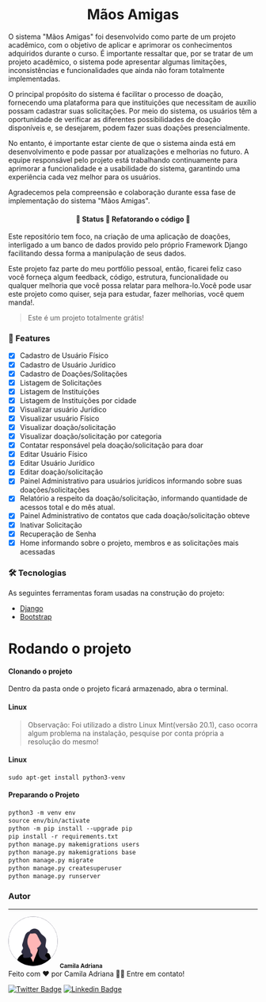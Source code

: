 <h1 align="center">Mãos Amigas</h1>
<p>
O sistema "Mãos Amigas" foi desenvolvido como parte de um projeto acadêmico, com o objetivo de aplicar e aprimorar os conhecimentos adquiridos durante o curso. É importante ressaltar que, por se tratar de um projeto acadêmico, o sistema pode apresentar algumas limitações, inconsistências e funcionalidades que ainda não foram totalmente implementadas.
</p>
<p>
O principal propósito do sistema é facilitar o processo de doação, fornecendo uma plataforma para que instituições que necessitam de auxílio possam cadastrar suas solicitações. Por meio do sistema, os usuários têm a oportunidade de verificar as diferentes possibilidades de doação disponíveis e, se desejarem, podem fazer suas doações presencialmente.
</p>
<p>
No entanto, é importante estar ciente de que o sistema ainda está em desenvolvimento e pode passar por atualizações e melhorias no futuro. A equipe responsável pelo projeto está trabalhando continuamente para aprimorar a funcionalidade e a usabilidade do sistema, garantindo uma experiência cada vez melhor para os usuários.
</p>
<p>
Agradecemos pela compreensão e colaboração durante essa fase de implementação do sistema "Mãos Amigas".
</p>
<h4 align="center"> 
	🚧  Status 🚀 Refatorando o código  🚧
</h4>

<!-- <h1 align="center">
  <img alt="Imagem de inicio" title="#ControleDeEstoque" src="staticFile/imagens/Apresentação.png" />
</h1> -->
<p text-align="justify">Este repositório tem foco, na criação de uma aplicação de doações, interligado a um banco de dados provido pelo próprio Framework Django facilitando dessa forma a manipulação de seus dados.</p>
<p text-align="justify">Este projeto faz parte do meu portfólio pessoal, então, ficarei feliz caso você forneça algum feedback, código, estrutura, funcionalidade ou qualquer melhoria que você possa relatar para melhora-lo.Você pode usar este projeto como quiser, seja para estudar, fazer melhorias, você quem manda!.</p>

<blockquote>
Este é um projeto totalmente grátis!
</blockquote>

### 🏁 Features

- [x] Cadastro de Usuário Físico
- [x] Cadastro de Usuário Jurídico
- [x] Cadastro de Doações/Solitações
- [x] Listagem de Solicitações
- [x] Listagem de Instituições
- [x] Listagem de Instituições por cidade
- [x] Visualizar usuário Jurídico
- [x] Visualizar usuário Físico
- [x] Visualizar doação/solicitação
- [x] Visualizar doação/solicitação por categoria
- [x] Contatar responsável pela doação/solicitação para doar
- [x] Editar Usuário Físico
- [x] Editar Usuário Jurídico
- [x] Editar doação/solicitação
- [x] Painel Administrativo para usuários jurídicos informando sobre suas doações/solicitações
- [x] Relatório a respeito da doação/solicitação, informando quantidade de acessos total e do mês atual.
- [x] Painel Administrativo de contatos que cada doação/solicitação obteve
- [x] Inativar Solicitação
- [x] Recuperação de Senha
- [x] Home informando sobre o projeto, membros e as solicitações mais acessadas

### 🛠 Tecnologias
<p>As seguintes ferramentas foram usadas na construção do projeto:</p>

- [Django](https://www.djangoproject.com/start/)
- [Bootstrap](https://getbootstrap.com/)


<h1>Rodando o projeto</h1>
<h4>Clonando o projeto</h4>
<p>Dentro da pasta onde o projeto ficará armazenado, abra o terminal.</p>


<h4>Linux</h4>
<blockquote>
  Observação: Foi utilizado a distro Linux Mint(versão 20.1), caso ocorra algum problema na instalação, pesquise por conta própria a resolução do mesmo!
</blockquote>
<h4>Linux</h4>

``` 
sudo apt-get install python3-venv
```

<h4>Preparando o Projeto</h4>

```
python3 -m venv env
source env/bin/activate
python -m pip install --upgrade pip
pip install -r requirements.txt
python manage.py makemigrations users
python manage.py makemigrations base
python manage.py migrate
python manage.py createsuperuser
python manage.py runserver

```

### Autor
---


 <img style="border-radius: 50%;" src="static/images/undraw_female_avatar_efig.svg" width="100px;" alt=""/>
 <sub><b>Camila Adriana</b></sub></a> <a href="www.linkedin.com/in/camila-adriana-gomes-de-jesus-04767b1ba" title="Foto de perfil"></a><br>
Feito com ❤️ por Camila Adriana 👋🏽 Entre em contato!

[![Twitter Badge](https://img.shields.io/badge/-@camilaA58109563-1ca0f1?style=flat-square&labelColor=1ca0f1&logo=twitter&logoColor=white&link=https://twitter.com/Camila)](https://twitter.com/CamilaA58109563?s=09) [![Linkedin Badge](https://img.shields.io/badge/-Camila-blue?style=flat-square&logo=Linkedin&logoColor=white&link=https://www.linkedin.com/in/Camila/)](https://www.linkedin.com/in/camila-adriana-gomes-de-jesus-04767b1ba/) 